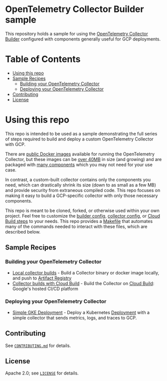 # OpenTelemetry Collector Builder sample

This repository holds a sample for using the [OpenTelemetry Collector Builder](https://github.com/open-telemetry/opentelemetry-collector-builder) configured with components generally useful for GCP deployments.

Table of Contents
=================

* [Using this repo](#using-this-repo)
* [Sample Recipes](#sample-recipes)
    * [Building your OpenTelemetry Collector](#building-your-opentelemetry-collector)
    * [Deploying your OpenTelemetry Collector](#deploying-your-opentelemetry-collector)
* [Contributing](#contributing)
* [License](#license)

# Using this repo

This repo is intended to be used as a sample demonstrating the full series of steps required to
build and deploy a custom OpenTelemetry Collector with GCP.

There are [public Docker images](https://hub.docker.com/r/otel/opentelemetry-collector-contrib/tags) available
for running the OpenTelemetry Collector, but these images can be [over 40MB](https://hub.docker.com/layers/otel/opentelemetry-collector-contrib/latest/images/sha256-fc00a2b722597af81f4335cfe15aa6ac76724f74b2f017ee24739cbcf5c39ec1?context=explore)
in size (and growing) and are packaged with [many components](https://github.com/open-telemetry/opentelemetry-collector-contrib)
which you may not need for your use case.

In contrast, a custom-built collector contains only the components you need, which can drastically shrink
its size (down to as small as a few MB) and provide security from extraneous compiled code. This repo
focuses on making it easy to build a GCP-specific collector with only those necessary components.

This repo is meant to be cloned, forked, or otherwise used within your own project. Feel free
to customize the [builder config](build/local/builder-config.yaml), [collector config](build/local/otel-config.yaml), or
[Cloud Build steps](build/cloudbuild/cloudbuild.yml) to your needs. This repo provides a [Makefile](Makefile) that
automates many of the commands needed to interact with these files, which are described below.

## Sample Recipes

### Building your OpenTelemetry Collector

* [Local collector builds](build/local/) - Build a Collector binary or docker image locally, and push to [Artifact Registry](https://cloud.google.com/artifact-registry)
* [Collector builds with Cloud Build](build/cloudbuild/) - Build the Collector on [Cloud Build](https://cloud.google.com/build): Google's hosted CI/CD platform

### Deploying your OpenTelemetry Collector

* [Simple GKE Deployment](deploy/gke/simple/) - Deploy a Kubernetes [Deployment](https://kubernetes.io/docs/concepts/workloads/controllers/deployment/) with a simple collector that sends metrics, logs, and traces to GCP.

## Contributing

See [`CONTRIBUTING.md`](CONTRIBUTING.md) for details.

## License

Apache 2.0; see [`LICENSE`](LICENSE) for details.
